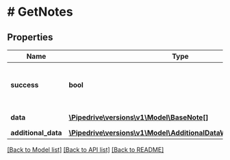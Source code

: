 # # GetNotes

## Properties

Name | Type | Description | Notes
------------ | ------------- | ------------- | -------------
**success** | **bool** | If the request was successful or not | [optional]
**data** | [**\Pipedrive\versions\v1\Model\BaseNote[]**](BaseNote.md) | The array of notes | [optional]
**additional_data** | [**\Pipedrive\versions\v1\Model\AdditionalDataWithOffsetPagination**](AdditionalDataWithOffsetPagination.md) |  | [optional]

[[Back to Model list]](../README.md#documentation-for-models) [[Back to API list]](../README.md#documentation-for-api-endpoints) [[Back to README]](../README.md)
